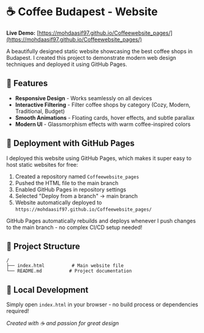 # ☕ Coffee Budapest - Website

**Live Demo:** [https://mohdaasif97.github.io/Coffeewebsite_pages/](https://mohdaasif97.github.io/Coffeewebsite_pages/)

A beautifully designed static website showcasing the best coffee shops in Budapest. I created this project to demonstrate modern web design techniques and deployed it using GitHub Pages.

## 🚀 Features

- **Responsive Design** - Works seamlessly on all devices
- **Interactive Filtering** - Filter coffee shops by category (Cozy, Modern, Traditional, Budget)
- **Smooth Animations** - Floating cards, hover effects, and subtle parallax
- **Modern UI** - Glassmorphism effects with warm coffee-inspired colors

## 📱 Deployment with GitHub Pages

I deployed this website using GitHub Pages, which makes it super easy to host static websites for free:

1. Created a repository named `Coffeewebsite_pages`
2. Pushed the HTML file to the main branch
3. Enabled GitHub Pages in repository settings
4. Selected "Deploy from a branch" → main branch
5. Website automatically deployed to `https://mohdaasif97.github.io/Coffeewebsite_pages/`

GitHub Pages automatically rebuilds and deploys whenever I push changes to the main branch - no complex CI/CD setup needed!

## 📂 Project Structure

```
/
├── index.html          # Main website file
└── README.md          # Project documentation
```

## 🔧 Local Development

Simply open `index.html` in your browser - no build process or dependencies required!


*Created with ☕ and passion for great design*
